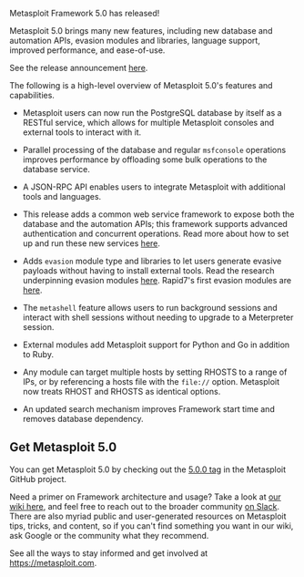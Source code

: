 Metasploit Framework 5.0 has released!

Metasploit 5.0 brings many new features, including new database and automation APIs, evasion modules and libraries, language support, improved performance, and ease-of-use.

See the release announcement [here](https://blog.rapid7.com/2019/01/10/metasploit-framework-5-0-released).

The following is a high-level overview of Metasploit 5.0's features and capabilities.

* Metasploit users can now run the PostgreSQL database by itself as a RESTful service, which allows for multiple Metasploit consoles and external tools to interact with it.

* Parallel processing of the database and regular `msfconsole` operations improves performance by offloading some bulk operations to the database service.

* A JSON-RPC API enables users to integrate Metasploit with additional tools and languages.

* This release adds a common web service framework to expose both the database and the automation APIs; this framework supports advanced authentication and concurrent operations. Read more about how to set up and run these new services [here](https://docs.metasploit.com/docs/using-metasploit/advanced/metasploit-web-service.html).

* Adds `evasion` module type and libraries to let users generate evasive payloads without having to install external tools. Read the research underpinning evasion modules [here](https://www.rapid7.com/info/encapsulating-antivirus-av-evasion-techniques-in-metasploit-framework). Rapid7's first evasion modules are [here](https://github.com/rapid7/metasploit-framework/pull/10759).

* The `metashell` feature allows users to run background sessions and interact with shell sessions without needing to upgrade to a Meterpreter session.

* External modules add Metasploit support for Python and Go in addition to Ruby.

* Any module can target multiple hosts by setting RHOSTS to a range of IPs, or by referencing a hosts file with the `file://` option. Metasploit now treats RHOST and RHOSTS as identical options.

* An updated search mechanism improves Framework start time and removes database dependency.

## Get Metasploit 5.0

You can get Metasploit 5.0 by checking out the [5.0.0 tag](https://github.com/rapid7/metasploit-framework/releases/tag/5.0.0) in the Metasploit GitHub project.

Need a primer on Framework architecture and usage? Take a look at [our wiki here](https://github.com/rapid7/metasploit-framework/wiki), and feel free to reach out to the broader community [on Slack](https://metasploit.com/slack). There are also myriad public and user-generated resources on Metasploit tips, tricks, and content, so if you can't find something you want in our wiki, ask Google or the community what they recommend.

See all the ways to stay informed and get involved at <https://metasploit.com>.
